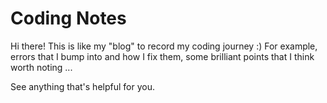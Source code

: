 # Coding Notes
Hi there! This is like my "blog" to record my coding journey :)
For example, errors that I bump into and how I fix them, some brilliant points that I think worth noting ... 

See anything that's helpful for you.
